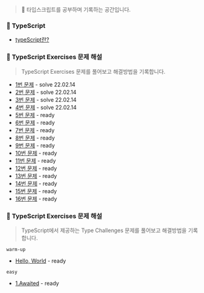 > 📖 타입스크립트를 공부하며 기록하는 공간입니다.

### 📝 TypeScript 
- [typeScript란?]()


### 🚀 TypeScript Exercises 문제 해설 
> TypeScript Exercises 문제를 풀어보고 해결방법을 기록합니다. 
- [1번 문제]() - solve 22.02.14 
- [2번 문제]() - solve 22.02.14
- [3번 문제]() - solve 22.02.14
- [4번 문제]() - solve 22.02.14
- [5번 문제]() - ready
- [6번 문제]() - ready
- [7번 문제]() - ready
- [8번 문제]() - ready
- [9번 문제]() - ready
- [10번 문제]() - ready
- [11번 문제]() - ready
- [12번 문제]() - ready
- [13번 문제]() - ready
- [14번 문제]() - ready
- [15번 문제]() - ready
- [16번 문제]() - ready


### 🚀 TypeScript Exercises 문제 해설 
> TypeScript에서 제공하는 Type Challenges 문제를 풀어보고 해결방법을 기록합니다. 

`warm-up`
- [Hello, World]() - ready

`easy`
- [1.Awaited]() - ready